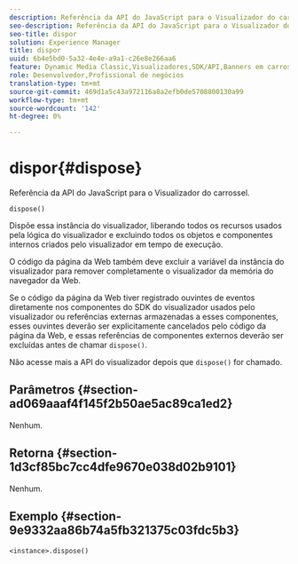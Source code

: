 ```yaml
---
description: Referência da API do JavaScript para o Visualizador do carrossel.
seo-description: Referência da API do JavaScript para o Visualizador do carrossel.
seo-title: dispor
solution: Experience Manager
title: dispor
uuid: 6b4e5bd0-5a32-4e4e-a9a1-c26e8e266aa6
feature: Dynamic Media Classic,Visualizadores,SDK/API,Banners em carrossel
role: Desenvolvedor,Profissional de negócios
translation-type: tm+mt
source-git-commit: 469d1a5c43a972116a8a2efb0de5708800130a99
workflow-type: tm+mt
source-wordcount: '142'
ht-degree: 0%

---
```



# dispor{#dispose}

Referência da API do JavaScript para o Visualizador do carrossel.

`dispose()`

Dispõe essa instância do visualizador, liberando todos os recursos usados pela lógica do visualizador e excluindo todos os objetos e componentes internos criados pelo visualizador em tempo de execução.

O código da página da Web também deve excluir a variável da instância do visualizador para remover completamente o visualizador da memória do navegador da Web.

Se o código da página da Web tiver registrado ouvintes de eventos diretamente nos componentes do SDK do visualizador usados pelo visualizador ou referências externas armazenadas a esses componentes, esses ouvintes deverão ser explicitamente cancelados pelo código da página da Web, e essas referências de componentes externos deverão ser excluídas antes de chamar `dispose()`.

Não acesse mais a API do visualizador depois que `dispose()` for chamado.

## Parâmetros {#section-ad069aaaf4f145f2b50ae5ac89ca1ed2}

Nenhum.

## Retorna {#section-1d3cf85bc7cc4dfe9670e038d02b9101}

Nenhum.

## Exemplo {#section-9e9332aa86b74a5fb321375c03fdc5b3}

```
<instance>.dispose()
```

